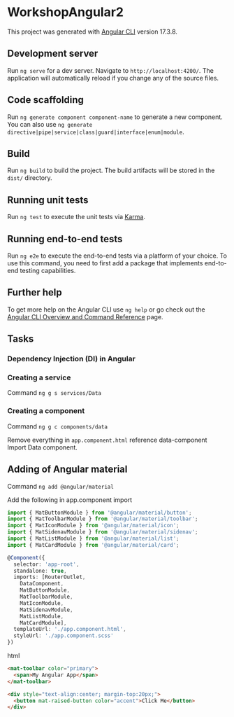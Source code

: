 # WorkshopAngular2

This project was generated with [Angular CLI](https://github.com/angular/angular-cli) version 17.3.8.

## Development server

Run `ng serve` for a dev server. Navigate to `http://localhost:4200/`. The application will automatically reload if you change any of the source files.

## Code scaffolding

Run `ng generate component component-name` to generate a new component. You can also use `ng generate directive|pipe|service|class|guard|interface|enum|module`.

## Build

Run `ng build` to build the project. The build artifacts will be stored in the `dist/` directory.

## Running unit tests

Run `ng test` to execute the unit tests via [Karma](https://karma-runner.github.io).

## Running end-to-end tests

Run `ng e2e` to execute the end-to-end tests via a platform of your choice. To use this command, you need to first add a package that implements end-to-end testing capabilities.

## Further help

To get more help on the Angular CLI use `ng help` or go check out the [Angular CLI Overview and Command Reference](https://angular.io/cli) page.


## Tasks
### Dependency Injection (DI) in Angular

### Creating a service
Command `ng g s services/Data`

### Creating a component
Command `ng g c components/data`

Remove everything in `app.component.html` reference data-component
Import Data component.

## Adding of Angular material
Command `ng add @angular/material`

Add the following in app.component import
```ts
import { MatButtonModule } from '@angular/material/button';
import { MatToolbarModule } from '@angular/material/toolbar';
import { MatIconModule } from '@angular/material/icon';
import { MatSidenavModule } from '@angular/material/sidenav';
import { MatListModule } from '@angular/material/list';
import { MatCardModule } from '@angular/material/card';

@Component({
  selector: 'app-root',
  standalone: true,
  imports: [RouterOutlet,
    DataComponent,
    MatButtonModule,
    MatToolbarModule,
    MatIconModule,
    MatSidenavModule,
    MatListModule,
    MatCardModule],
  templateUrl: './app.component.html',
  styleUrl: './app.component.scss'
})
```

html
```html
<mat-toolbar color="primary">
  <span>My Angular App</span>
</mat-toolbar>

<div style="text-align:center; margin-top:20px;">
  <button mat-raised-button color="accent">Click Me</button>
</div>
```

